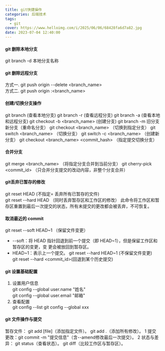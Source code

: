 ```yaml
---
title: git快捷操作
categories: 后端技术
tags:
  - git
cover: https://www.helloimg.com/i/2025/06/06/68428fa6d7a82.jpg
date: 2023-07-04 12:40:00
---
```


#### git 删除本地分支
git branch -d 本地分支名称  

#### git 删除远程分支  
方式一. git push origin --delete <branch_name>  
方式二. git push origin :<branch_name>  

#### 创建/切换分支操作
git branch (查看本地分支)
git branch -r (查看远程分支)
git branch -a (查看本地和远程分支)
git checkout -b <branch_name> (创建分支)
git branch -m 旧分支  新分支（重命名分支） 
git checkout <branch_name> （切换到指定分支）
git switch <branch_name> （切换分支）
git switch -c <branch_name> （创建新分支）
git checkout <branch_name> <commit_hash> （指定提交切换分支）

#### 合并分支
git merge <branch_name> （将指定分支合并到当前分支） 
‌git cherry-pick‌ <commit_id> （只合并分支提交的改动内容，非整个分支合并） 


#### git丢弃已暂存的修改
git reset HEAD <file> (<file>不指定= 丢弃所有已暂存的文件)  
git reset --hard HEAD （同时丢弃暂存区和工作区的修改） 
此命令将工作区和暂存区重置到最后一次提交的状态，所有未提交的更改都会被丢弃，不可恢复。

#### 取消最近的 commit
git reset --soft HEAD~1 （保留文件变更） 
- --soft：将 HEAD 指针回退到前一个提交（即 HEAD~1），但是保留工作区和暂存区的变更，变 更会被放回到暂存区。 
- HEAD~1：表示上一个提交。 
git reset --hard HEAD~1 (不保留文件变更)  
git reset --hard <commit_id>(回退到某个历史提交)  

#### git 设置‌基础配置
1. 设置用户信息  
git config --global user.name "姓名"  
git config --global user.email "邮箱"  
2. 查看配置‌  
git config --list
git config --global xxx

#### git 文件操作与提交
‌暂存文件‌：
git add [file]（添加指定文件）。
git add .（添加所有修改）。‌‌
1‌‌
‌提交更改‌：git commit -m "提交信息"（含--amend修改最后一次提交）。‌‌
2‌‌
‌状态与差异‌：
git status（查看状态）。
git diff（比较工作区与暂存区）。‌‌

